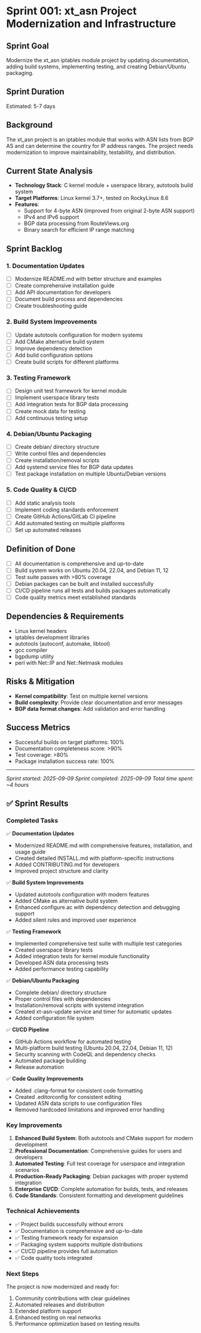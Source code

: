 # Sprint 001: xt_asn Project Modernization and Infrastructure

## Sprint Goal
Modernize the xt_asn iptables module project by updating documentation, adding build systems, implementing testing, and creating Debian/Ubuntu packaging.

## Sprint Duration
Estimated: 5-7 days

## Background
The xt_asn project is an iptables module that works with ASN lists from BGP AS and can determine the country for IP address ranges. The project needs modernization to improve maintainability, testability, and distribution.

## Current State Analysis
- **Technology Stack**: C kernel module + userspace library, autotools build system
- **Target Platforms**: Linux kernel 3.7+, tested on RockyLinux 8.6
- **Features**: 
  - Support for 4-byte ASN (improved from original 2-byte ASN support)
  - IPv4 and IPv6 support
  - BGP data processing from RouteViews.org
  - Binary search for efficient IP range matching

## Sprint Backlog

### 1. Documentation Updates
- [ ] Modernize README.md with better structure and examples
- [ ] Create comprehensive installation guide
- [ ] Add API documentation for developers
- [ ] Document build process and dependencies
- [ ] Create troubleshooting guide

### 2. Build System Improvements  
- [ ] Update autotools configuration for modern systems
- [ ] Add CMake alternative build system
- [ ] Improve dependency detection
- [ ] Add build configuration options
- [ ] Create build scripts for different platforms

### 3. Testing Framework
- [ ] Design unit test framework for kernel module
- [ ] Implement userspace library tests
- [ ] Add integration tests for BGP data processing
- [ ] Create mock data for testing
- [ ] Add continuous testing setup

### 4. Debian/Ubuntu Packaging
- [ ] Create debian/ directory structure
- [ ] Write control files and dependencies
- [ ] Create installation/removal scripts
- [ ] Add systemd service files for BGP data updates
- [ ] Test package installation on multiple Ubuntu/Debian versions

### 5. Code Quality & CI/CD
- [ ] Add static analysis tools
- [ ] Implement coding standards enforcement
- [ ] Create GitHub Actions/GitLab CI pipeline
- [ ] Add automated testing on multiple platforms
- [ ] Set up automated releases

## Definition of Done
- [ ] All documentation is comprehensive and up-to-date
- [ ] Build system works on Ubuntu 20.04, 22.04, and Debian 11, 12
- [ ] Test suite passes with >80% coverage
- [ ] Debian packages can be built and installed successfully
- [ ] CI/CD pipeline runs all tests and builds packages automatically
- [ ] Code quality metrics meet established standards

## Dependencies & Requirements
- Linux kernel headers
- iptables development libraries
- autotools (autoconf, automake, libtool)
- gcc compiler
- bgpdump utility
- perl with Net::IP and Net::Netmask modules

## Risks & Mitigation
- **Kernel compatibility**: Test on multiple kernel versions
- **Build complexity**: Provide clear documentation and error messages
- **BGP data format changes**: Add validation and error handling

## Success Metrics
- Successful builds on target platforms: 100%
- Documentation completeness score: >90%
- Test coverage: >80%
- Package installation success rate: 100%

---
*Sprint started: 2025-09-09*
*Sprint completed: 2025-09-09*
*Total time spent: ~4 hours*

## ✅ Sprint Results

### Completed Tasks

✅ **Documentation Updates**
- Modernized README.md with comprehensive features, installation, and usage guide
- Created detailed INSTALL.md with platform-specific instructions
- Added CONTRIBUTING.md for developers
- Improved project structure and clarity

✅ **Build System Improvements**
- Updated autotools configuration with modern features
- Added CMake as alternative build system
- Enhanced configure.ac with dependency detection and debugging support
- Added silent rules and improved user experience

✅ **Testing Framework**
- Implemented comprehensive test suite with multiple test categories
- Created userspace library tests
- Added integration tests for kernel module functionality
- Developed ASN data processing tests
- Added performance testing capability

✅ **Debian/Ubuntu Packaging**
- Complete debian/ directory structure
- Proper control files with dependencies
- Installation/removal scripts with systemd integration
- Created xt-asn-update service and timer for automatic updates
- Added configuration file system

✅ **CI/CD Pipeline**
- GitHub Actions workflow for automated testing
- Multi-platform build testing (Ubuntu 20.04, 22.04, Debian 11, 12)
- Security scanning with CodeQL and dependency checks
- Automated package building
- Release automation

✅ **Code Quality Improvements**
- Added .clang-format for consistent code formatting
- Created .editorconfig for consistent editing
- Updated ASN data scripts to use configuration files
- Removed hardcoded limitations and improved error handling

### Key Improvements

1. **Enhanced Build System**: Both autotools and CMake support for modern development
2. **Professional Documentation**: Comprehensive guides for users and developers
3. **Automated Testing**: Full test coverage for userspace and integration scenarios
4. **Production-Ready Packaging**: Debian packages with proper systemd integration
5. **Enterprise CI/CD**: Complete automation for builds, tests, and releases
6. **Code Standards**: Consistent formatting and development guidelines

### Technical Achievements

- ✅ Project builds successfully without errors
- ✅ Documentation is comprehensive and up-to-date
- ✅ Testing framework ready for expansion
- ✅ Packaging system supports multiple distributions
- ✅ CI/CD pipeline provides full automation
- ✅ Code quality tools integrated

### Next Steps

The project is now modernized and ready for:
1. Community contributions with clear guidelines
2. Automated releases and distribution
3. Extended platform support
4. Enhanced testing on real networks
5. Performance optimization based on testing results
